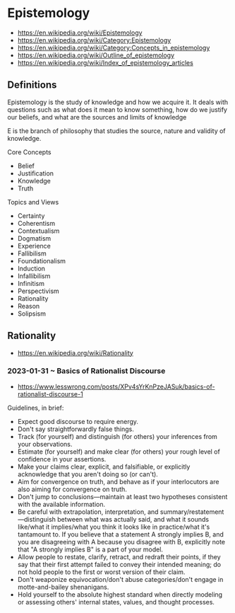 # Epistemology

* https://en.wikipedia.org/wiki/Epistemology
* https://en.wikipedia.org/wiki/Category:Epistemology
* https://en.wikipedia.org/wiki/Category:Concepts_in_epistemology
* https://en.wikipedia.org/wiki/Outline_of_epistemology
* https://en.wikipedia.org/wiki/Index_of_epistemology_articles

## Definitions

Epistemology is the study of knowledge and how we acquire it. It deals with questions such as what does it mean to know something, how do we justify our beliefs, and what are the sources and limits of knowledge

E is the branch of philosophy that studies the source, nature and validity of knowledge.

Core Concepts

* Belief
* Justification
* Knowledge
* Truth

Topics and Views

* Certainty
* Coherentism
* Contextualism
* Dogmatism
* Experience
* Fallibilism
* Foundationalism
* Induction
* Infallibilism
* Infinitism
* Perspectivism
* Rationality
* Reason
* Solipsism

## Rationality

* https://en.wikipedia.org/wiki/Rationality

### 2023-01-31 ~ Basics of Rationalist Discourse

* https://www.lesswrong.com/posts/XPv4sYrKnPzeJASuk/basics-of-rationalist-discourse-1

Guidelines, in brief:

* Expect good discourse to require energy.
* Don't say straightforwardly false things.
* Track (for yourself) and distinguish (for others) your inferences from your observations.
* Estimate (for yourself) and make clear (for others) your rough level of confidence in your assertions.
* Make your claims clear, explicit, and falsifiable, or explicitly acknowledge that you aren't doing so (or can't).
* Aim for convergence on truth, and behave as if your interlocutors are also aiming for convergence on truth.
* Don't jump to conclusions—maintain at least two hypotheses consistent with the available information.
* Be careful with extrapolation, interpretation, and summary/restatement—distinguish between what was actually said, and what it sounds like/what it implies/what you think it looks like in practice/what it's tantamount to. If you believe that a statement A strongly implies B, and you are disagreeing with A because you disagree with B, explicitly note that "A strongly implies B" is a part of your model.
* Allow people to restate, clarify, retract, and redraft their points, if they say that their first attempt failed to convey their intended meaning; do not hold people to the first or worst version of their claim.
* Don't weaponize equivocation/don't abuse categories/don't engage in motte-and-bailey shenanigans.
* Hold yourself to the absolute highest standard when directly modeling or assessing others' internal states, values, and thought processes.